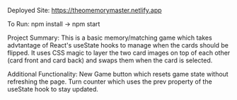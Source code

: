 Deployed Site: https://theomemorymaster.netlify.app

To Run: npm install -> npm start

Project Summary: This is a basic memory/matching game which takes advtantage of React's useState hooks to manage when the cards should be flipped. 
It uses CSS magic to layer the two card images on top of each other (card front and card back) and swaps them when the card is selected.

Additional Functionality: New Game button which resets game state without refreshing the page. Turn counter which uses the prev property of the useState hook to stay updated.

